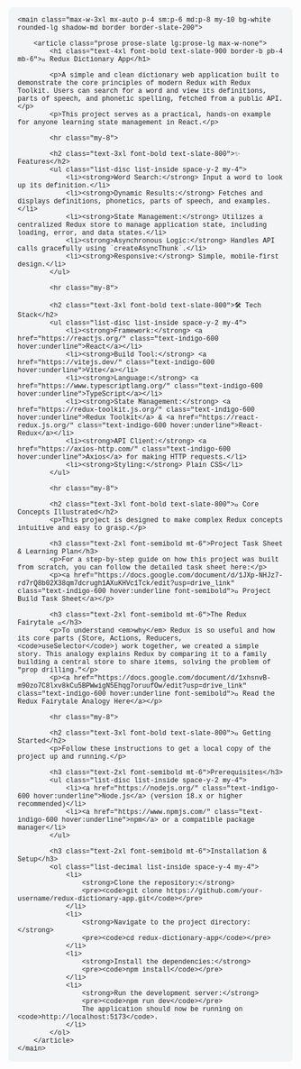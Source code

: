 <!DOCTYPE html>
<html lang="en">
<head>
    <meta charset="UTF-8">
    <meta name="viewport" content="width=device-width, initial-scale=1.0">
    <title>README - Redux Dictionary App</title>
    <script src="https://cdn.tailwindcss.com"></script>
    <style>
        @import url('https://fonts.googleapis.com/css2?family=Inter:wght@400;500;600;700&display=swap');
        body {
            font-family: 'Inter', sans-serif;
        }
        /* Style for code blocks */
        pre {
            background-color: #f3f4f6; /* gray-100 */
            border-radius: 0.5rem;
            padding: 1rem;
            overflow-x: auto;
        }
        code {
            font-family: 'Courier New', Courier, monospace;
        }
    </style>
</head>
<body class="bg-slate-50 text-slate-800 antialiased">

    <main class="max-w-3xl mx-auto p-4 sm:p-6 md:p-8 my-10 bg-white rounded-lg shadow-md border border-slate-200">
        
        <article class="prose prose-slate lg:prose-lg max-w-none">
            <h1 class="text-4xl font-bold text-slate-900 border-b pb-4 mb-6">📖 Redux Dictionary App</h1>
            
            <p>A simple and clean dictionary web application built to demonstrate the core principles of modern Redux with Redux Toolkit. Users can search for a word and view its definitions, parts of speech, and phonetic spelling, fetched from a public API.</p>
            <p>This project serves as a practical, hands-on example for anyone learning state management in React.</p>
            
            <hr class="my-8">

            <h2 class="text-3xl font-bold text-slate-800">✨ Features</h2>
            <ul class="list-disc list-inside space-y-2 my-4">
                <li><strong>Word Search:</strong> Input a word to look up its definition.</li>
                <li><strong>Dynamic Results:</strong> Fetches and displays definitions, phonetics, parts of speech, and examples.</li>
                <li><strong>State Management:</strong> Utilizes a centralized Redux store to manage application state, including loading, error, and data states.</li>
                <li><strong>Asynchronous Logic:</strong> Handles API calls gracefully using `createAsyncThunk`.</li>
                <li><strong>Responsive:</strong> Simple, mobile-first design.</li>
            </ul>

            <hr class="my-8">
            
            <h2 class="text-3xl font-bold text-slate-800">🛠️ Tech Stack</h2>
            <ul class="list-disc list-inside space-y-2 my-4">
                <li><strong>Framework:</strong> <a href="https://reactjs.org/" class="text-indigo-600 hover:underline">React</a></li>
                <li><strong>Build Tool:</strong> <a href="https://vitejs.dev/" class="text-indigo-600 hover:underline">Vite</a></li>
                <li><strong>Language:</strong> <a href="https://www.typescriptlang.org/" class="text-indigo-600 hover:underline">TypeScript</a></li>
                <li><strong>State Management:</strong> <a href="https://redux-toolkit.js.org/" class="text-indigo-600 hover:underline">Redux Toolkit</a> & <a href="https://react-redux.js.org/" class="text-indigo-600 hover:underline">React-Redux</a></li>
                <li><strong>API Client:</strong> <a href="https://axios-http.com/" class="text-indigo-600 hover:underline">Axios</a> for making HTTP requests.</li>
                <li><strong>Styling:</strong> Plain CSS</li>
            </ul>

            <hr class="my-8">

            <h2 class="text-3xl font-bold text-slate-800">🧠 Core Concepts Illustrated</h2>
            <p>This project is designed to make complex Redux concepts intuitive and easy to grasp.</p>

            <h3 class="text-2xl font-semibold mt-6">Project Task Sheet & Learning Plan</h3>
            <p>For a step-by-step guide on how this project was built from scratch, you can follow the detailed task sheet here:</p>
            <p><a href="https://docs.google.com/document/d/1JXp-NHJz7-rd7rQ8b02X38qm7dcrugh1AXuKHVc1Tck/edit?usp=drive_link" class="text-indigo-600 hover:underline font-semibold">🔗 Project Build Task Sheet</a></p>

            <h3 class="text-2xl font-semibold mt-6">The Redux Fairytale 🏰</h3>
            <p>To understand <em>why</em> Redux is so useful and how its core parts (Store, Actions, Reducers, <code>useSelector</code>) work together, we created a simple story. This analogy explains Redux by comparing it to a family building a central store to share items, solving the problem of "prop drilling."</p>
            <p><a href="https://docs.google.com/document/d/1xhsnvB-m90zo7C8lxv8kCu5BPWwigN5Ehqg7oruufOw/edit?usp=drive_link" class="text-indigo-600 hover:underline font-semibold">🔗 Read the Redux Fairytale Analogy Here</a></p>
            
            <hr class="my-8">
            
            <h2 class="text-3xl font-bold text-slate-800">🚀 Getting Started</h2>
            <p>Follow these instructions to get a local copy of the project up and running.</p>
            
            <h3 class="text-2xl font-semibold mt-6">Prerequisites</h3>
            <ul class="list-disc list-inside space-y-2 my-4">
                <li><a href="https://nodejs.org/" class="text-indigo-600 hover:underline">Node.js</a> (version 18.x or higher recommended)</li>
                <li><a href="https://www.npmjs.com/" class="text-indigo-600 hover:underline">npm</a> or a compatible package manager</li>
            </ul>

            <h3 class="text-2xl font-semibold mt-6">Installation & Setup</h3>
            <ol class="list-decimal list-inside space-y-4 my-4">
                <li>
                    <strong>Clone the repository:</strong>
                    <pre><code>git clone https://github.com/your-username/redux-dictionary-app.git</code></pre>
                </li>
                <li>
                    <strong>Navigate to the project directory:</strong>
                    <pre><code>cd redux-dictionary-app</code></pre>
                </li>
                <li>
                    <strong>Install the dependencies:</strong>
                    <pre><code>npm install</code></pre>
                </li>
                <li>
                    <strong>Run the development server:</strong>
                    <pre><code>npm run dev</code></pre>
                    The application should now be running on <code>http://localhost:5173</code>.
                </li>
            </ol>
        </article>
    </main>

</body>
</html>

